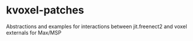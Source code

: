 # kvoxel-patches
Abstractions and examples for interactions between jit.freenect2 and voxel externals for Max/MSP
